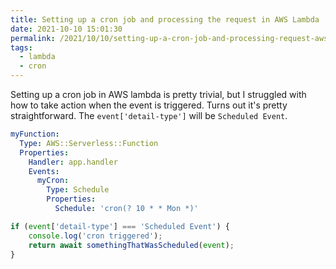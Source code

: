```yaml
---
title: Setting up a cron job and processing the request in AWS Lambda
date: 2021-10-10 15:01:30
permalink: /2021/10/10/setting-up-a-cron-job-and-processing-request-aws-lambda
tags:
  - lambda
  - cron
---
```


Setting up a cron job in AWS lambda is pretty trivial, but I struggled with how to take action when the event is triggered. Turns out it's pretty straightforward. The `event['detail-type']` will be `Scheduled Event`.

```yaml
myFunction:
  Type: AWS::Serverless::Function
  Properties:
    Handler: app.handler
    Events:
      myCron:
        Type: Schedule
        Properties:
          Schedule: 'cron(? 10 * * Mon *)'
```

```javascript
if (event['detail-type'] === 'Scheduled Event') {
	console.log('cron triggered');
	return await somethingThatWasScheduled(event);
}
```
